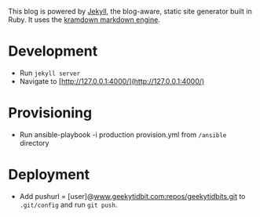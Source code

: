 
This blog is powered by [Jekyll](http://jekyllrb.com/), the blog-aware, static site generator built in Ruby.  It uses the [kramdown markdown engine](http://kramdown.gettalong.org/quickref.html).

# Development

- Run `jekyll server`
- Navigate to [http://127.0.0.1:4000/](http://127.0.0.1:4000/)

# Provisioning

- Run ansible-playbook -i production provision.yml from `/ansible` directory

# Deployment 

- Add pushurl = [user]@www.geekytidbit.com:repos/geekytidbits.git to `.git/config` and run `git push`.
